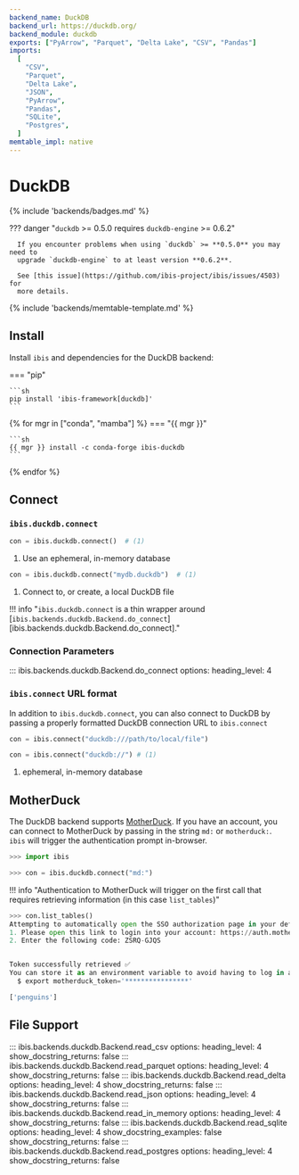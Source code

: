 ```yaml
---
backend_name: DuckDB
backend_url: https://duckdb.org/
backend_module: duckdb
exports: ["PyArrow", "Parquet", "Delta Lake", "CSV", "Pandas"]
imports:
  [
    "CSV",
    "Parquet",
    "Delta Lake",
    "JSON",
    "PyArrow",
    "Pandas",
    "SQLite",
    "Postgres",
  ]
memtable_impl: native
---
```


# DuckDB

{% include 'backends/badges.md' %}

??? danger "`duckdb` >= 0.5.0 requires `duckdb-engine` >= 0.6.2"

      If you encounter problems when using `duckdb` >= **0.5.0** you may need to
      upgrade `duckdb-engine` to at least version **0.6.2**.

      See [this issue](https://github.com/ibis-project/ibis/issues/4503) for
      more details.

{% include 'backends/memtable-template.md' %}

## Install

Install `ibis` and dependencies for the DuckDB backend:

=== "pip"

    ```sh
    pip install 'ibis-framework[duckdb]'
    ```

{% for mgr in ["conda", "mamba"] %}
=== "{{ mgr }}"

    ```sh
    {{ mgr }} install -c conda-forge ibis-duckdb
    ```

{% endfor %}

## Connect

### `ibis.duckdb.connect`

```python
con = ibis.duckdb.connect()  # (1)
```

1. Use an ephemeral, in-memory database

```python
con = ibis.duckdb.connect("mydb.duckdb")  # (1)
```

1. Connect to, or create, a local DuckDB file

<!-- prettier-ignore-start -->
!!! info "`ibis.duckdb.connect` is a thin wrapper around [`ibis.backends.duckdb.Backend.do_connect`][ibis.backends.duckdb.Backend.do_connect]."
<!-- prettier-ignore-end -->

### Connection Parameters

<!-- prettier-ignore-start -->
::: ibis.backends.duckdb.Backend.do_connect
    options:
      heading_level: 4
<!-- prettier-ignore-end -->

### `ibis.connect` URL format

In addition to `ibis.duckdb.connect`, you can also connect to DuckDB by
passing a properly formatted DuckDB connection URL to `ibis.connect`

```python
con = ibis.connect("duckdb:///path/to/local/file")
```

```python
con = ibis.connect("duckdb://") # (1)
```

1. ephemeral, in-memory database

## MotherDuck

The DuckDB backend supports [MotherDuck](https://motherduck.com). If you have an
account, you can connect to MotherDuck by passing in the string `md:` or
`motherduck:`. `ibis` will trigger the authentication prompt in-browser.

```python
>>> import ibis

>>> con = ibis.duckdb.connect("md:")
```

<!-- prettier-ignore-start -->
!!! info "Authentication to MotherDuck will trigger on the first call that requires retrieving information (in this case `list_tables`)"
<!-- prettier-ignore-end -->

```python
>>> con.list_tables()
Attempting to automatically open the SSO authorization page in your default browser.
1. Please open this link to login into your account: https://auth.motherduck.com/activate
2. Enter the following code: ZSRQ-GJQS


Token successfully retrieved ✅
You can store it as an environment variable to avoid having to log in again:
  $ export motherduck_token='****************'

['penguins']
```

## File Support

<!-- prettier-ignore-start -->
::: ibis.backends.duckdb.Backend.read_csv
    options:
      heading_level: 4
      show_docstring_returns: false
::: ibis.backends.duckdb.Backend.read_parquet
    options:
      heading_level: 4
      show_docstring_returns: false
::: ibis.backends.duckdb.Backend.read_delta
    options:
      heading_level: 4
      show_docstring_returns: false
::: ibis.backends.duckdb.Backend.read_json
    options:
      heading_level: 4
      show_docstring_returns: false
::: ibis.backends.duckdb.Backend.read_in_memory
    options:
      heading_level: 4
      show_docstring_returns: false
::: ibis.backends.duckdb.Backend.read_sqlite
    options:
      heading_level: 4
      show_docstring_examples: false
      show_docstring_returns: false
::: ibis.backends.duckdb.Backend.read_postgres
    options:
      heading_level: 4
      show_docstring_returns: false
<!-- prettier-ignore-end -->
